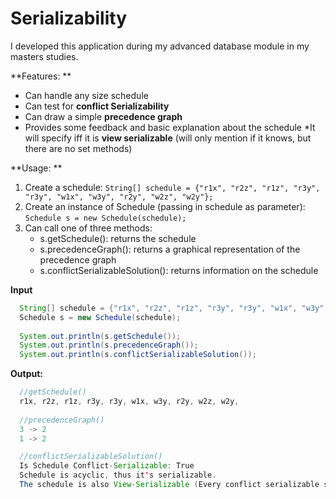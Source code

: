 # Serializability

I developed this application during my advanced database module in my masters studies. 

**Features: **

* Can handle any size schedule
* Can test for **conflict Serializability** 
* Can draw a simple **precedence graph**
* Provides some feedback and basic explanation about the schedule
*It will specify iff it is **view serializable** (will only mention if it knows, but there are no set methods) 

**Usage: **

1. Create a schedule: ```String[] schedule = {"r1x", "r2z", "r1z", "r3y", "r3y", "w1x", "w3y", "r2y", "w2z", "w2y"};```
2. Create an instance of Schedule (passing in schedule as parameter): ```Schedule s = new Schedule(schedule);```
3. Can call one of three methods:
    * s.getSchedule(): returns the schedule 
    * s.precedenceGraph(): returns a graphical representation of the precedence graph
    * s.conflictSerializableSolution(): returns information on the schedule
    
    
**Input**
```java
  String[] schedule = {"r1x", "r2z", "r1z", "r3y", "r3y", "w1x", "w3y", "r2y", "w2z", "w2y"};
  Schedule s = new Schedule(schedule);
  
  System.out.println(s.getSchedule());
  System.out.println(s.precedenceGraph());
  System.out.println(s.conflictSerializableSolution());
```

**Output:**
```java
  //getSchedule()
  r1x, r2z, r1z, r3y, r3y, w1x, w3y, r2y, w2z, w2y, 
  
  //precedenceGraph()
  3 -> 2
  1 -> 2

  //conflictSerializableSolution()
  Is Schedule Conflict-Serializable: True
  Schedule is acyclic, thus it's serializable.
  The schedule is also View-Serializable (Every conflict serializable schedule is also view serializable)
```
